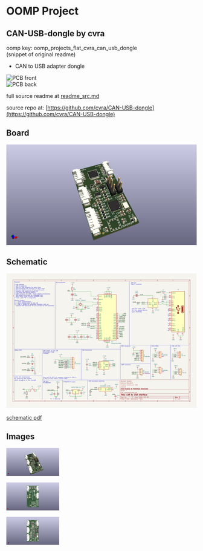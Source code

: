 # OOMP Project  
## CAN-USB-dongle  by cvra  
  
oomp key: oomp_projects_flat_cvra_can_usb_dongle  
(snippet of original readme)  
  
- CAN to USB adapter dongle  
  
![PCB front](https://github.com/cvra/CAN-USB-dongle/blob/master/images/can-usb-dongle-front.jpg)  
![PCB back](https://github.com/cvra/CAN-USB-dongle/blob/master/images/can-usb-dongle-back.jpg)  
  
  full source readme at [readme_src.md](readme_src.md)  
  
source repo at: [https://github.com/cvra/CAN-USB-dongle](https://github.com/cvra/CAN-USB-dongle)  
## Board  
  
[![working_3d.png](working_3d_600.png)](working_3d.png)  
## Schematic  
  
[![working_schematic.png](working_schematic_600.png)](working_schematic.png)  
  
[schematic pdf](working_schematic.pdf)  
## Images  
  
[![working_3d.png](working_3d_140.png)](working_3d.png)  
  
[![working_3d_back.png](working_3d_back_140.png)](working_3d_back.png)  
  
[![working_3d_front.png](working_3d_front_140.png)](working_3d_front.png)  
